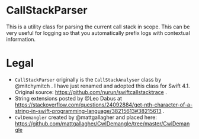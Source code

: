 # CallStackParser
This is a utility class for parsing the current call stack in scope. This can be very useful for logging so that you automatically prefix logs with contextual information.

# Legal
- `CallStackParser` originally is the `CallStackAnalyser` class by @mitchymitch . I have just renamed and adopted this class for Swift 4.1. Original source: https://github.com/nurun/swiftcallstacktrace .
- String extensions posted by @Leo Dabus at https://stackoverflow.com/questions/24092884/get-nth-character-of-a-string-in-swift-programming-language/38215613#38215613 .
- `CwlDemangler` created by @mattgallagher and placed here: https://github.com/mattgallagher/CwlDemangle/tree/master/CwlDemangle
